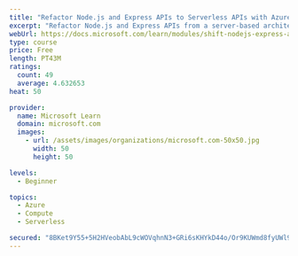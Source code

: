 ```yaml
---
title: "Refactor Node.js and Express APIs to Serverless APIs with Azure Functions"
excerpt: "Refactor Node.js and Express APIs from a server-based architecture to serverless APIs with Azure Functions."
webUrl: https://docs.microsoft.com/learn/modules/shift-nodejs-express-apis-serverless/
type: course
price: Free
length: PT43M
ratings:
  count: 49
  average: 4.632653
heat: 50

provider:
  name: Microsoft Learn
  domain: microsoft.com
  images:
    - url: /assets/images/organizations/microsoft.com-50x50.jpg
      width: 50
      height: 50

levels:
  - Beginner

topics:
  - Azure
  - Compute
  - Serverless

secured: "8BKet9Y55+5H2HVeobAbL9cWOVqhnN3+GRi6sKHYkD44o/Or9KUWmd8fyUWl9Fino6H5g8q/1Uvq5pCSyquhvjZiHmu6m0yLFAcekkxEUPxMubetKZcXKZdtYbavQILcrLyhKEOtK9X5Q3XzxH6ImrOcJCpJtf1rB86ZNUMSBZNA3MtwEn9u2GS/UKXcQ1b/bOvV/37cYJWMu5cQQAbVheofjNk46txJ1CMODpyIa4/2RrBSgd87n7b+RKu9phx/3XZ7o09i5PypEznWsT3N3U4+I8H6vGTlYzFqP/H9++5W5aEEXeDGQkJAzICsujAlifCkY7HZNbdreROo+0t9lEG1a2SnS3YoNxgS514SrohLvf+lNyEUW7GiICoNR7+908RaqkAzP+5vg2RcjwvNLpEGrSslqvLMVfvXAi89y4k=;gJnxTAWRIjRxDoUaRHcOAw=="
---
```


